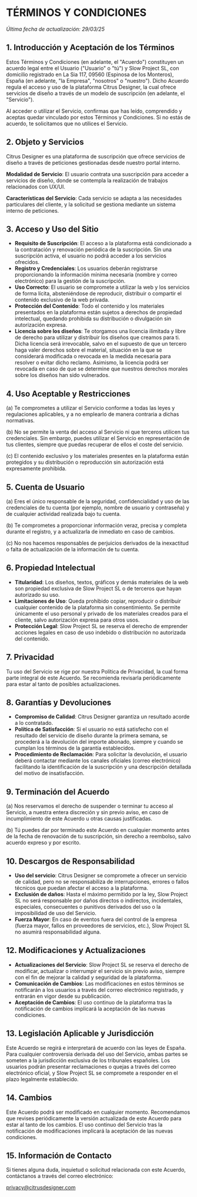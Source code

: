 # TÉRMINOS Y CONDICIONES

*Última fecha de actualización: 29/03/25*

## 1. Introducción y Aceptación de los Términos

Estos Términos y Condiciones (en adelante, el "Acuerdo") constituyen un acuerdo legal entre el Usuario ("Usuario" o "tú") y Slow Project SL, con domicilio registrado en La Sia 117, 09560 (Espinosa de los Monteros), España (en adelante, "la Empresa", "nosotros" o "nuestro"). Dicho Acuerdo regula el acceso y uso de la plataforma Citrus Designer, la cual ofrece servicios de diseño a través de un modelo de suscripción (en adelante, el "Servicio").

Al acceder o utilizar el Servicio, confirmas que has leído, comprendido y aceptas quedar vinculado por estos Términos y Condiciones. Si no estás de acuerdo, te solicitamos que no utilices el Servicio.

## 2. Objeto y Servicios

Citrus Designer es una plataforma de suscripción que ofrece servicios de diseño a través de peticiones gestionadas desde nuestro portal interno.

**Modalidad de Servicio**: El usuario contrata una suscripción para acceder a servicios de diseño, donde se contempla la realización de trabajos relacionados con UX/UI.

**Características del Servicio**: Cada servicio se adapta a las necesidades particulares del cliente, y la solicitud se gestiona mediante un sistema interno de peticiones.

## 3. Acceso y Uso del Sitio

- **Requisito de Suscripción**: El acceso a la plataforma está condicionado a la contratación y renovación periódica de la suscripción. Sin una suscripción activa, el usuario no podrá acceder a los servicios ofrecidos.
- **Registro y Credenciales**: Los usuarios deberán registrarse proporcionando la información mínima necesaria (nombre y correo electrónico) para la gestión de la suscripción.
- **Uso Correcto**: El usuario se compromete a utilizar la web y los servicios de forma lícita, absteniéndose de reproducir, distribuir o compartir el contenido exclusivo de la web privada.
- **Protección del Contenido**: Todo el contenido y los materiales presentados en la plataforma están sujetos a derechos de propiedad intelectual, quedando prohibida su distribución o divulgación sin autorización expresa.
- **Licencia sobre los diseños**: Te otorgamos una licencia ilimitada y libre de derecho para utilizar y distribuir los diseños que creamos para ti. Dicha licencia será irrevocable, salvo en el supuesto de que un tercero haga valer derechos sobre el material, situación en la que se considerará modificada o revocada en la medida necesaria para resolver o evitar dicho reclamo. Asimismo, la licencia podrá ser revocada en caso de que se determine que nuestros derechos morales sobre los diseños han sido vulnerados.

## 4. Uso Aceptable y Restricciones

(a) Te comprometes a utilizar el Servicio conforme a todas las leyes y regulaciones aplicables, y a no emplearlo de manera contraria a dichas normativas.

(b) No se permite la venta del acceso al Servicio ni que terceros utilicen tus credenciales. Sin embargo, puedes utilizar el Servicio en representación de tus clientes, siempre que puedas recuperar de ellos el coste del servicio.

(c) El contenido exclusivo y los materiales presentes en la plataforma están protegidos y su distribución o reproducción sin autorización está expresamente prohibida.

## 5. Cuenta de Usuario

(a) Eres el único responsable de la seguridad, confidencialidad y uso de las credenciales de tu cuenta (por ejemplo, nombre de usuario y contraseña) y de cualquier actividad realizada bajo tu cuenta.

(b) Te comprometes a proporcionar información veraz, precisa y completa durante el registro, y a actualizarla de inmediato en caso de cambios.

(c) No nos hacemos responsables de perjuicios derivados de la inexactitud o falta de actualización de la información de tu cuenta.

## 6. Propiedad Intelectual

- **Titularidad**: Los diseños, textos, gráficos y demás materiales de la web son propiedad exclusiva de Slow Project SL o de terceros que hayan autorizado su uso.
- **Limitaciones de Uso**: Queda prohibido copiar, reproducir o distribuir cualquier contenido de la plataforma sin consentimiento. Se permite únicamente el uso personal y privado de los materiales creados para el cliente, salvo autorización expresa para otros usos.
- **Protección Legal**: Slow Project SL se reserva el derecho de emprender acciones legales en caso de uso indebido o distribución no autorizada del contenido.

## 7. Privacidad

Tu uso del Servicio se rige por nuestra Política de Privacidad, la cual forma parte integral de este Acuerdo. Se recomienda revisarla periódicamente para estar al tanto de posibles actualizaciones.

## 8. Garantías y Devoluciones

- **Compromiso de Calidad**: Citrus Designer garantiza un resultado acorde a lo contratado.
- **Política de Satisfacción**: Si el usuario no está satisfecho con el resultado del servicio de diseño durante la primera semana, se procederá a la devolución del importe abonado, siempre y cuando se cumplan los términos de la garantía establecidos.
- **Procedimiento de Reclamación**: Para solicitar la devolución, el usuario deberá contactar mediante los canales oficiales (correo electrónico) facilitando la identificación de la suscripción y una descripción detallada del motivo de insatisfacción.

## 9. Terminación del Acuerdo

(a) Nos reservamos el derecho de suspender o terminar tu acceso al Servicio, a nuestra entera discreción y sin previo aviso, en caso de incumplimiento de este Acuerdo u otras causas justificadas.

(b) Tú puedes dar por terminado este Acuerdo en cualquier momento antes de la fecha de renovación de tu suscripción, sin derecho a reembolso, salvo acuerdo expreso y por escrito.

## 10. Descargos de Responsabilidad

- **Uso del servicio**: Citrus Designer se compromete a ofrecer un servicio de calidad, pero no se responsabiliza de interrupciones, errores o fallos técnicos que puedan afectar el acceso a la plataforma.
- **Exclusión de daños**: Hasta el máximo permitido por la ley, Slow Project SL no será responsable por daños directos o indirectos, incidentales, especiales, consecuentes o punitivos derivados del uso o la imposibilidad de uso del Servicio.
- **Fuerza Mayor**: En caso de eventos fuera del control de la empresa (fuerza mayor, fallos en proveedores de servicios, etc.), Slow Project SL no asumirá responsabilidad alguna.

## 12. Modificaciones y Actualizaciones

- **Actualizaciones del Servicio**: Slow Project SL se reserva el derecho de modificar, actualizar o interrumpir el servicio sin previo aviso, siempre con el fin de mejorar la calidad y seguridad de la plataforma.
- **Comunicación de Cambios**: Las modificaciones en estos términos se notificarán a los usuarios a través del correo electrónico registrado, y entrarán en vigor desde su publicación.
- **Aceptación de Cambios**: El uso continuo de la plataforma tras la notificación de cambios implicará la aceptación de las nuevas condiciones.

## 13. Legislación Aplicable y Jurisdicción

Este Acuerdo se regirá e interpretará de acuerdo con las leyes de España. Para cualquier controversia derivada del uso del Servicio, ambas partes se someten a la jurisdicción exclusiva de los tribunales españoles. Los usuarios podrán presentar reclamaciones o quejas a través del correo electrónico oficial, y Slow Project SL se compromete a responder en el plazo legalmente establecido.

## 14. Cambios

Este Acuerdo podrá ser modificado en cualquier momento. Recomendamos que revises periódicamente la versión actualizada de este Acuerdo para estar al tanto de los cambios. El uso continuo del Servicio tras la notificación de modificaciones implicará la aceptación de las nuevas condiciones.

## 15. Información de Contacto

Si tienes alguna duda, inquietud o solicitud relacionada con este Acuerdo, contáctanos a través del correo electrónico:

privacy@citrusdesigner.com 
